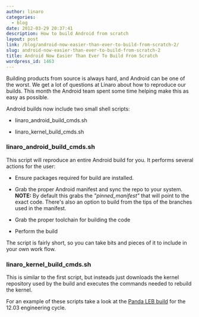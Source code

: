 ```yaml
---
author: linaro
categories:
  - blog
date: 2012-03-29 20:37:41
description: How to build Android from scratch
layout: post
link: /blog/android-now-easier-than-ever-to-build-from-scratch-2/
slug: android-now-easier-than-ever-to-build-from-scratch-2
title: Android Now Easier Than Ever To Build From Scratch
wordpress_id: 1463
---
```


Building products from source is always hard, and Android can be one of the worst. We get a lot of questions at Linaro about how to reproduce our builds. This month the Android team spent some time helping make this as easy as possible.

Android builds now include two small shell scripts:

- linaro_android_build_cmds.sh

- linaro_kernel_build_cmds.sh

### linaro_android_build_cmds.sh

This script will reproduce an entire Android build for you. It performs several actions for the user:

- Ensure packages required for build are installed.

- Grab the proper Android manifest and sync the repo to your system. **NOTE:** By default this grabs the _"pinned_manifest"_ that will point to the exact code. There's also an option to build from the tips of the branches used in the manifest.

- Grab the proper toolchain for building the code

- Perform the build

The script is fairly short, so you can take bits and pieces of it to include in your own work flow.

### linaro_kernel_build_cmds.sh

This is similar to the first script, but insteads just downloads the kernel repository used by the build and executes the commands needed to rebuild the kernel.

For an example of these scripts take a look at the [Panda LEB build](http://releases.linaro.org/) for the 12.03 engineering cycle.
